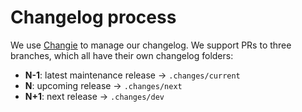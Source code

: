 # Changelog process

We use [Changie](https://changie.dev/) to manage our changelog. 
We support PRs to three branches, which all have their own changelog folders:

- **N-1**: latest maintenance release -> `.changes/current`
- **N**: upcoming release -> `.changes/next`
- **N+1**: next release -> `.changes/dev`


